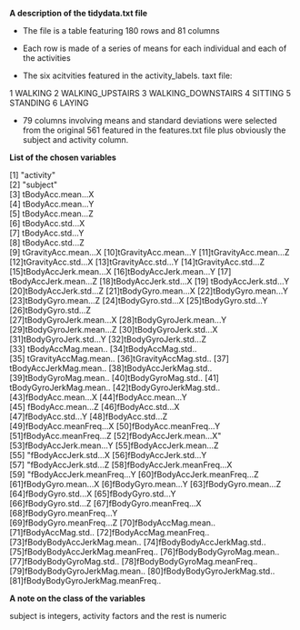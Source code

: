 

 **A description of the tidydata.txt file**
 
 -  The file is a table featuring 180 rows and 81 columns
 
 - Each row is made of a series of means for each individual and each of the    activities

 - The six acitvities featured in the activity_labels. taxt file:
 
1 WALKING
2 WALKING_UPSTAIRS
3 WALKING_DOWNSTAIRS
4 SITTING
5 STANDING
6 LAYING

 - 79 columns involving means and standard deviations were selected from the original 561 featured in the features.txt file plus obviously the subject and activity column.


**List of the chosen variables**

[1] "activity"                      
[2] "subject"                        
[3] tBodyAcc.mean...X              
[4] tBodyAcc.mean...Y             
[5] tBodyAcc.mean...Z              
[6] tBodyAcc.std...X              
[7] tBodyAcc.std...Y               
[8] tBodyAcc.std...Z               
[9] tGravityAcc.mean...X
[10]tGravityAcc.mean...Y
[11]tGravityAcc.mean...Z
[12]tGravityAcc.std...X
[13]tGravityAcc.std...Y
[14]tGravityAcc.std...Z
[15]tBodyAccJerk.mean...X
[16]tBodyAccJerk.mean...Y
[17] tBodyAccJerk.mean...Z
[18]tBodyAccJerk.std...X
[19] tBodyAccJerk.std...Y
[20]tBodyAccJerk.std...Z
[21]tBodyGyro.mean...X 
[22]tBodyGyro.mean...Y
[23]tBodyGyro.mean...Z
[24]tBodyGyro.std...X
[25]tBodyGyro.std...Y
[26]tBodyGyro.std...Z            
[27]tBodyGyroJerk.mean...X
[28]tBodyGyroJerk.mean...Y        
[29]tBodyGyroJerk.mean...Z
[30]tBodyGyroJerk.std...X
[31]tBodyGyroJerk.std...Y
[32]tBodyGyroJerk.std...Z        
[33] tBodyAccMag.mean..
[34]tBodyAccMag.std..             
[35] tGravityAccMag.mean..
[36]tGravityAccMag.std..
[37] tBodyAccJerkMag.mean..
[38]tBodyAccJerkMag.std..         
[39]tBodyGyroMag.mean..
[40]tBodyGyroMag.std..
[41] tBodyGyroJerkMag.mean..
[42]tBodyGyroJerkMag.std..
[43]fBodyAcc.mean...X
[44]fBodyAcc.mean...Y              
[45] fBodyAcc.mean...Z
[46]fBodyAcc.std...X               
[47]fBodyAcc.std...Y 
[48]fBodyAcc.std...Z              
[49]fBodyAcc.meanFreq...X
[50]fBodyAcc.meanFreq...Y         
[51]fBodyAcc.meanFreq...Z
[52]fBodyAccJerk.mean...X"          
[53]fBodyAccJerk.mean...Y
[55]fBodyAccJerk.mean...Z         
[55] "fBodyAccJerk.std...X 
[56]fBodyAccJerk.std...Y       
[57] "fBodyAccJerk.std...Z
[58]fBodyAccJerk.meanFreq...X  
[59] "fBodyAccJerk.meanFreq...Y
[60]fBodyAccJerk.meanFreq...Z
[61]fBodyGyro.mean...X
[6]fBodyGyro.mean...Y
[63]fBodyGyro.mean...Z
[64]fBodyGyro.std...X
[65]fBodyGyro.std...Y              
[66]fBodyGyro.std...Z
[67]fBodyGyro.meanFreq...X
[68]fBodyGyro.meanFreq...Y         
[69]fBodyGyro.meanFreq...Z
[70]fBodyAccMag.mean..           
[71]fBodyAccMag.std..
[72]fBodyAccMag.meanFreq..       
[73]fBodyBodyAccJerkMag.mean..
[74]fBodyBodyAccJerkMag.std..      
[75]fBodyBodyAccJerkMag.meanFreq..
[76]fBodyBodyGyroMag.mean..      
[77]fBodyBodyGyroMag.std..
[78]fBodyBodyGyroMag.meanFreq..   
[79]fBodyBodyGyroJerkMag.mean..
[80]fBodyBodyGyroJerkMag.std.. 
[81]fBodyBodyGyroJerkMag.meanFreq..


**A note on the class of the variables**

subject is integers, activity factors and the rest is numeric

